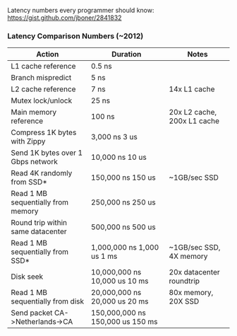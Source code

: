 Latency numbers every programmer should know:
https://gist.github.com/jboner/2841832

### Latency Comparison Numbers (~2012)

Action                              | Duration                            | Notes           
------------------------------------|-------------------------------------|-----------------
L1 cache reference                  |          0.5 ns                     |
Branch mispredict                   |          5   ns                     |
L2 cache reference                  |          7   ns                     | 14x L1 cache
Mutex lock/unlock                   |         25   ns                     |
Main memory reference               |        100   ns                     | 20x L2 cache, 200x L1 cache
Compress 1K bytes with Zippy        |      3,000   ns        3 us         |
Send 1K bytes over 1 Gbps network   |     10,000   ns       10 us         |
Read 4K randomly from SSD*          |    150,000   ns      150 us         | ~1GB/sec SSD
Read 1 MB sequentially from memory  |    250,000   ns      250 us         |
Round trip within same datacenter   |    500,000   ns      500 us         |
Read 1 MB sequentially from SSD*    |   1,000,000  ns    1,000 us    1 ms | ~1GB/sec SSD, 4X memory
Disk seek                           |  10,000,000  ns   10,000 us   10 ms | 20x datacenter roundtrip
Read 1 MB sequentially from disk    |  20,000,000  ns   20,000 us   20 ms | 80x memory, 20X SSD
Send packet CA->Netherlands->CA     | 150,000,000  ns  150,000 us  150 ms |
